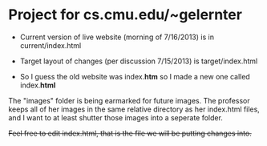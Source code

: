 Project for cs.cmu.edu/~gelernter
===

* Current version of live website (morning of 7/16/2013) is in current/index.html

* Target layout of changes (per discussion 7/15/2013) is target/index.html

* So I guess the old website was index.**htm** so I made a new one called index.**html**

The "images" folder is being earmarked for future images. The professor keeps all of her images in the same relative directory as her index.html files, and I want to at least shutter those images into a seperate folder.

<s>Feel free to edit index.html, that is the file we will be putting changes into.</s>